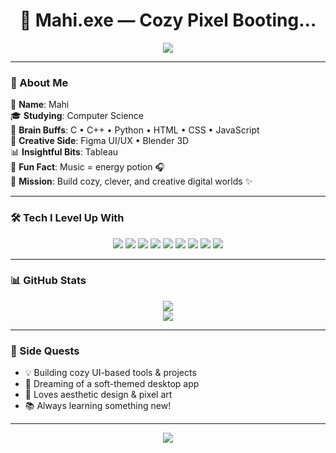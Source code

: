 <h1 align="center">🌸 Mahi.exe — Cozy Pixel Booting...</h1>

<p align="center">
  <img src="https://capsule-render.vercel.app/api?type=waving&color=FFC0CB&height=200&section=header&text=Hi%20I'm%20Mahi!&fontSize=38&fontAlignY=40&desc=Creative%20Coder%20%7C%20Designer%20%7C%20Dreamer&descAlignY=65&descAlign=50" />
</p>



---

### 🌼 About Me

📛 **Name**: Mahi <br />
🎓 **Studying**: Computer Science <br />
🧠 **Brain Buffs**: C • C++ • Python • HTML • CSS • JavaScript <br />
🎨 **Creative Side**: Figma UI/UX • Blender 3D <br />
📊 **Insightful Bits**: Tableau <br />
🎵 **Fun Fact**: Music = energy potion 🎧 <br />
🎯 **Mission**: Build cozy, clever, and creative digital worlds ✨

---

### 🛠️ Tech I Level Up With

<p align="center">
  <img src="https://img.shields.io/badge/C-00599C?style=for-the-badge&logo=c&logoColor=white" />
  <img src="https://img.shields.io/badge/C++-004482?style=for-the-badge&logo=cplusplus&logoColor=white" />
  <img src="https://img.shields.io/badge/Python-3776AB?style=for-the-badge&logo=python&logoColor=white" />
  <img src="https://img.shields.io/badge/HTML5-ffa07a?style=for-the-badge&logo=html5&logoColor=white" />
  <img src="https://img.shields.io/badge/CSS3-87ceeb?style=for-the-badge&logo=css3&logoColor=white" />
  <img src="https://img.shields.io/badge/JavaScript-ffff99?style=for-the-badge&logo=javascript&logoColor=black" />
  <img src="https://img.shields.io/badge/Figma-db7093?style=for-the-badge&logo=figma&logoColor=white" />
  <img src="https://img.shields.io/badge/Blender-f28500?style=for-the-badge&logo=blender&logoColor=white" />
  <img src="https://img.shields.io/badge/Tableau-e68282?style=for-the-badge&logo=tableau&logoColor=white" />
</p>

---

### 📊 GitHub Stats

<p align="center">
  <img src="https://github-readme-stats.vercel.app/api?username=Mahi264&show_icons=true&theme=radical&border_radius=15" />
  <br />
  <img src="https://github-readme-streak-stats.herokuapp.com/?user=Mahi264&theme=radical&ring=ffb6c1&fire=ff69b4&sideNums=ffb6c1" />
</p>

---

### 🍥 Side Quests

- 💡 Building cozy UI-based tools & projects  
- 🧁 Dreaming of a soft-themed desktop app  
- 🎀 Loves aesthetic design & pixel art  
- 📚 Always learning something new!

---

<p align="center">
  <img src="https://capsule-render.vercel.app/api?type=waving&color=ffb6c1,ffc0cb,f7cfe3&height=120&section=footer"/>
</p>
